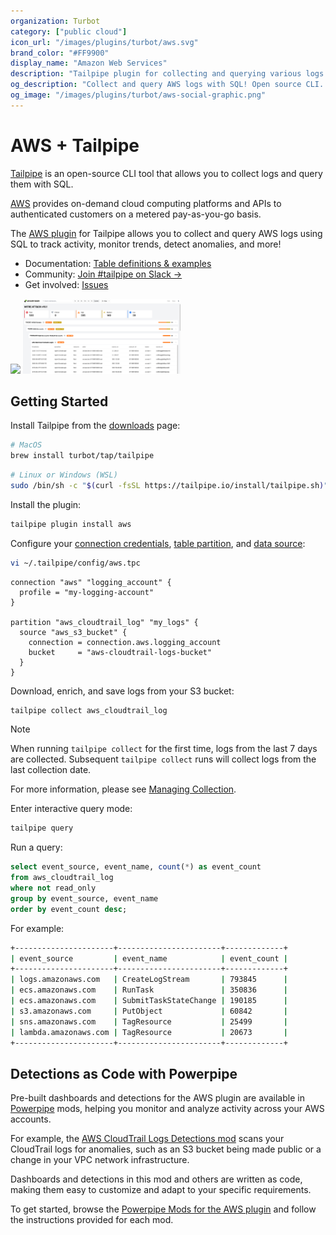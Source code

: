 ```yaml
---
organization: Turbot
category: ["public cloud"]
icon_url: "/images/plugins/turbot/aws.svg"
brand_color: "#FF9900"
display_name: "Amazon Web Services"
description: "Tailpipe plugin for collecting and querying various logs from AWS."
og_description: "Collect and query AWS logs with SQL! Open source CLI. No DB required."
og_image: "/images/plugins/turbot/aws-social-graphic.png"
---
```


# AWS + Tailpipe

[Tailpipe](https://tailpipe.io) is an open-source CLI tool that allows you to collect logs and query them with SQL.

[AWS](https://aws.amazon.com/) provides on-demand cloud computing platforms and APIs to authenticated customers on a metered pay-as-you-go basis.

The [AWS plugin](https://hub.tailpipe.io/plugins/turbot/aws) for Tailpipe allows you to collect and query AWS logs using SQL to track activity, monitor trends, detect anomalies, and more!

- Documentation: [Table definitions & examples](https://hub.tailpipe.io/plugins/turbot/aws/tables)
- Community: [Join #tailpipe on Slack →](https://turbot.com/community/join)
- Get involved: [Issues](https://github.com/turbot/tailpipe-plugin-aws/issues)

<img src="https://raw.githubusercontent.com/turbot/tailpipe-mod-aws-cloudtrail-log-detections/develop/docs/images/aws_cloudtrail_log_terminal.png" width="50%" type="thumbnail"/>
<img src="https://raw.githubusercontent.com/turbot/tailpipe-mod-aws-cloudtrail-log-detections/develop/docs/images/aws_cloudtrail_log_mitre_dashboard.png" width="50%" type="thumbnail"/>

## Getting Started

Install Tailpipe from the [downloads](https://tailpipe.io/downloads) page:

```sh
# MacOS
brew install turbot/tap/tailpipe
```

```sh
# Linux or Windows (WSL)
sudo /bin/sh -c "$(curl -fsSL https://tailpipe.io/install/tailpipe.sh)"
```

Install the plugin:

```sh
tailpipe plugin install aws
```

Configure your [connection credentials](https://tailpipe.io/docs/reference/config-files/connection/aws), [table partition](https://tailpipe.io/docs/manage/partition), and [data source](https://tailpipe.io/docs/manage/source):

```sh
vi ~/.tailpipe/config/aws.tpc
```

```hcl
connection "aws" "logging_account" {
  profile = "my-logging-account"
}

partition "aws_cloudtrail_log" "my_logs" {
  source "aws_s3_bucket" {
    connection = connection.aws.logging_account
    bucket     = "aws-cloudtrail-logs-bucket"
  }
}
```

Download, enrich, and save logs from your S3 bucket:

```sh
tailpipe collect aws_cloudtrail_log
```

> [!NOTE]
> When running `tailpipe collect` for the first time, logs from the last 7 days are collected. Subsequent `tailpipe collect` runs will collect logs from the last collection date.
>
> For more information, please see [Managing Collection](https://tailpipe.io/docs/manage/collection).

Enter interactive query mode:

```sh
tailpipe query
```

Run a query:

```sql
select event_source, event_name, count(*) as event_count
from aws_cloudtrail_log
where not read_only
group by event_source, event_name
order by event_count desc;
```

For example:

```sh
+----------------------+-----------------------+-------------+
| event_source         | event_name            | event_count |
+----------------------+-----------------------+-------------+
| logs.amazonaws.com   | CreateLogStream       | 793845      |
| ecs.amazonaws.com    | RunTask               | 350836      |
| ecs.amazonaws.com    | SubmitTaskStateChange | 190185      |
| s3.amazonaws.com     | PutObject             | 60842       |
| sns.amazonaws.com    | TagResource           | 25499       |
| lambda.amazonaws.com | TagResource           | 20673       |
+----------------------+-----------------------+-------------+
```

## Detections as Code with Powerpipe

Pre-built dashboards and detections for the AWS plugin are available in [Powerpipe](https://powerpipe.io) mods, helping you monitor and analyze activity across your AWS accounts.

For example, the [AWS CloudTrail Logs Detections mod](https://hub.powerpipe.io/mods/turbot/tailpipe-mod-aws-cloudtrail-log-detections) scans your CloudTrail logs for anomalies, such as an S3 bucket being made public or a change in your VPC network infrastructure.

Dashboards and detections in this mod and others are written as code, making them easy to customize and adapt to your specific requirements.

To get started, browse the [Powerpipe Mods for the AWS plugin](https://hub.tailpipe.io/plugins/turbot/aws/mods) and follow the instructions provided for each mod.
